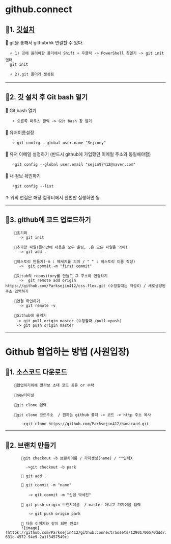 # github.connect

## 🚩1. [깃설치](https://git-scm.com/download/win)

🌟 git을 통해서 githubrhk 연결할 수 있다.
        
      ⭐ 1) 깃에 올려야할 폴더에서 Shift + 우클릭 -> PowerShell 창열기 -> git init 엔터
      git init
      
      ⭐ 2).git 폴더가 생성됨
      
------------------------------------------------------------

##  🚩2. 깃 설치 후 Git bash 열기 

🌟 Git bash 열기
      
       ⭐ 오른쪽 마우스 클릭 -> Git bash 창 열기
       
            
🌟 유저이름설정

       ⭐ git config --global user.name "Sejinny"
       
🌟 유저 이메일 설정하기 (반드시 github에 가입했던 이메일 주소와 동일해야함)

       ⭐git config --global user.email "sejin97412@naver.com"

🌟 내 정보 확인하기

       ⭐git config --list

   ↑ 위의 연결은 해당 컴퓨터에서 한번만 실행하면 됨
   
------------------------------------------------------------

##  🚩3. github에 코드 업로드하기
        🌟초기화
          -> git init
          
        🌟추가할 파일(폴더안에 내용을 모두 올림, .은 모든 파일을 의미)
          -> git add . 
          
        🌟히스토리 만들기(-m : 메세지를 의미 / " " : 히스토리 이름 작성)
          ->  git commit -m "first commit" 
          
        🌟Gitub의 repository를 만들고 그 주소와 연결하기
          ->  git remote add origin https://github.com/Parksejin412/css.flex.git (수정할때는 작성X) / 새로생성된 주소 입력하기
         
        🌟연결 확인하기
          -> git remote -v
         
        🌟Github에 올리기
         -> git pull origin master (수정할때 /pull->push)
         -> git push origin master
         
 ------------------------------------------------------------

# Github 협업하는 방법 (사원입장)
 ## 🚩1. 소스코드 다운로드
        🌟협업하기위해 콜라보 초대 코드 공유 or 수락
   
        🌟new터미널 

        🌟git clone 입력
   
        🌟git clone 코드주소  / 원하는 github 폴더 -> 코드 -> http 주소 복사
   
           ->git clone https://github.com/Parksejin412/hanacard.git
     
  ------------------------------------------------------------   
   
 ## 🚩2. 브랜치 만들기 
           🌟git checkout -b 브랜치이름 / 가지생성(name) / ""입력X

             ->git checkout -b park 

           🌟 git add .

           🌟 git commit -m "name"

              -> git commit -m "신입 박세진" 

           🌟 git push origin 브랜치이름  / master 아니고 가지이름 입력

              -> git push origin park

           🌟 다음 이미지와 같이 되면 완료!
           ![image](https://github.com/Parksejin412/github.connect/assets/129017065/0ddd771f-631c-4572-94e9-2a1f3457549c)

   
   
